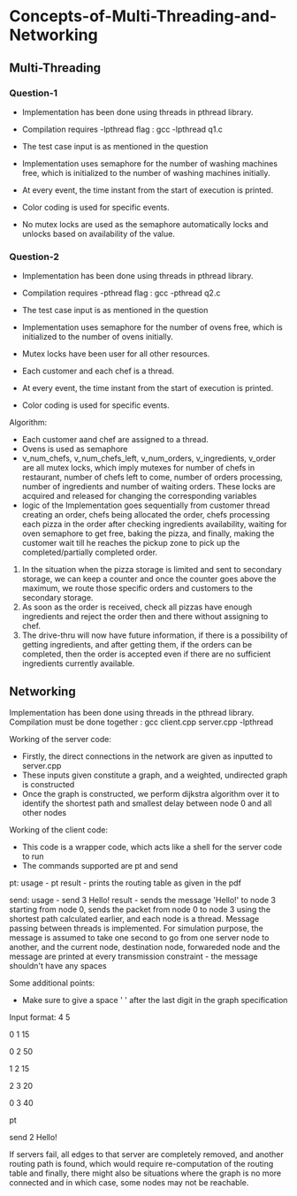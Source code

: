 # Concepts-of-Multi-Threading-and-Networking

## Multi-Threading

### Question-1

- Implementation has been done using threads in pthread library.
- Compilation requires -lpthread flag : gcc -lpthread q1.c
- The test case input is as mentioned in the question

- Implementation uses semaphore for the number of washing machines free, which is initialized to the number of washing machines initially.
- At every event, the time instant from the start of execution is printed.
- Color coding is used for specific events.
- No mutex locks are used as the semaphore automatically locks and unlocks based on availability of the value.

### Question-2

- Implementation has been done using threads in pthread library.
- Compilation requires -pthread flag : gcc -pthread q2.c
- The test case input is as mentioned in the question

- Implementation uses semaphore for the number of ovens free, which is initialized to the number of ovens initially.
- Mutex locks have been user for all other resources.
- Each customer and each chef is a thread. 
- At every event, the time instant from the start of execution is printed.
- Color coding is used for specific events.

Algorithm:
- Each customer aand chef are assigned to a thread.
- Ovens is used as semaphore
- v_num_chefs, v_num_chefs_left, v_num_orders, v_ingredients, v_order are all mutex locks, which imply mutexes for number of chefs in restaurant, number of 
chefs left to come, number of orders processing, number of ingredients and number of waiting orders. These locks are acquired and released for changing the 
corresponding variables
- logic of the Implementation goes sequentially from customer thread creating an order, chefs being allocated the order, chefs processing each pizza in the 
order after checking ingredients availability, waiting for oven semaphore to get free, baking the pizza, and finally, making the customer wait till he 
reaches the pickup zone to pick up the completed/partially completed order.

1. In the situation when the pizza storage is limited and sent to secondary storage, we can keep a counter and once the counter goes above the maximum, we route
 those specific orders and customers to the secondary storage.
2. As soon as the order is received, check all pizzas have enough ingredients and reject the order then and there without assigning to chef.
3. The drive-thru will now have future information, if there is a possibility of getting ingredients, and after getting them, if the orders can be completed, 
then the order is accepted even if there are no sufficient ingredients currently available.

## Networking

Implementation has been done using threads in the pthread library.
Compilation must be done together : gcc client.cpp server.cpp -lpthread

Working of the server code:
- Firstly, the direct connections in the network are given as inputted to server.cpp
- These inputs given constitute a graph, and a weighted, undirected graph is constructed
- Once the graph is constructed, we perform dijkstra algorithm over it to identify the shortest path and smallest delay between node 0 and all other nodes

Working of the client code:
- This code is a wrapper code, which acts like a shell for the server code to run
- The commands supported are pt and send

pt:
usage - pt
result - prints the routing table as given in the pdf

send:
usage - send 3 Hello!
result - sends the message 'Hello!' to node 3 starting from node 0, sends the packet from node 0 to node 3 using the shortest path calculated earlier,
and each node is a thread. Message passing between threads is implemented. For simulation purpose, the message is assumed to take one second to go from one 
server node to another, and the current node, destination node, forwareded node and the message are printed at every transmission
constraint - the message shouldn't have any spaces

Some additional points:
- Make sure to give a space ' ' after the last digit in the graph specification

Input format:
4 5

0 1 15

0 2 50

1 2 15

2 3 20

0 3 40 

pt

send 2 Hello!

If servers fail, all edges to that server are completely removed, and another routing path is found, which would require re-computation of the routing table 
and finally, there might also be situations where the graph is no more connected and in which case, some nodes may not be reachable.

